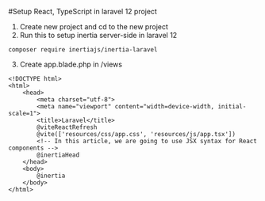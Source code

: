 #Setup React, TypeScript in laravel 12 project 
1. Create new project and cd to the new project
2. Run this to setup inertia server-side in laravel 12
```
composer require inertiajs/inertia-laravel
```
3. Create app.blade.php in /views
```
<!DOCTYPE html>
<html>
    <head>
        <meta charset="utf-8">
        <meta name="viewport" content="width=device-width, initial-scale=1">
        <title>Laravel</title>
        @viteReactRefresh
        @vite(['resources/css/app.css', 'resources/js/app.tsx'])
        <!-- In this article, we are going to use JSX syntax for React components -->
        @inertiaHead
    </head>
    <body>
        @inertia
    </body>
</html>
```
